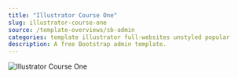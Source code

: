 ```yaml
---
title: "Illustrator Course One"
slug: illustrator-course-one
source: /template-overviews/sb-admin
categories: template illustrator full-websites unstyled popular
description: A free Bootstrap admin template.
---
```


<img src="http://sbootstrap.layoutschoolc.netdna-cdn.com/assets/img/templates/sb-admin.jpg" class="img-responsive" alt="Illustrator Course One">